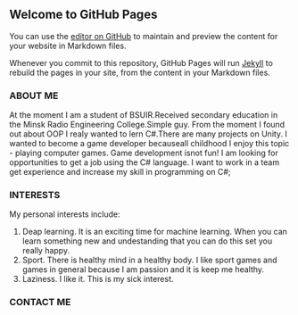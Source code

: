## Welcome to GitHub Pages

You can use the [editor on GitHub](https://github.com/parhimarsen/parhimarsen.github.io/edit/master/index.md) to maintain and preview the content for your website in Markdown files.

Whenever you commit to this repository, GitHub Pages will run [Jekyll](https://jekyllrb.com/) to rebuild the pages in your site, from the content in your Markdown files.

### ABOUT ME

At the moment I am a student of BSUIR.Received secondary education in the Minsk Radio Engineering College.Simple guy. From the moment I found out about OOP I realy wanted to lern C#.There are many projects on Unity. I wanted to become a game developer becauseall childhood I enjoy this topic - playing computer games. Game development isnot fun! I am looking for opportunities to get a job using the C# language. I want to work in a team get experience and increase my skill in programming on C#; 

### INTERESTS

My personal interests include:
   1) Deap learning. It is an exciting time for machine learning. When you can learn 
      something new and undestanding that you can do this set you really happy.
   2) Sport. There is healthy mind in a healthy body. I like sport games and 
        games in general because I am passion and it is keep me healthy.
   3) Laziness. I like it. This is my sick interest.
   
### CONTACT ME


